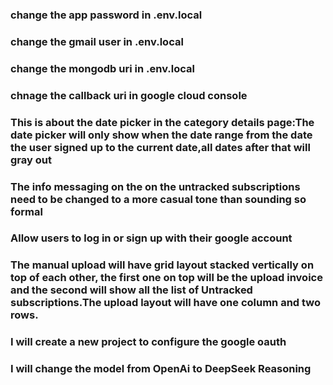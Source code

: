 ### change the app password in .env.local

### change the gmail user in .env.local

### change the mongodb uri in .env.local

### chnage the callback uri in google cloud console

### This is about the date picker in the category details page:The date picker will only show when the date range from the date the user signed up to the current date,all dates after that will gray out

### The info messaging on the on the untracked subscriptions need to be changed to a more casual tone than sounding so formal

### Allow users to log in or sign up with their google account

### The manual upload will have grid layout stacked vertically on top of each other, the first one on top will be the upload invoice and the second will show all the list of Untracked subscriptions.The upload layout will have one column and two rows.

<!-- ### The Untracked subscriptions in the manual upload page will have a table with the following columns: Date, Invoice Number, Amount, Status, Action. The table will have a search input and a filter dropdown to filter the data by date, invoice number, and status. The table will have a pagination component to navigate through the pages. -->

<!-- Change the google Oauth before before entering Production -->

### I will create a new project to configure the google oauth

### I will change the model from OpenAi to DeepSeek Reasoning
